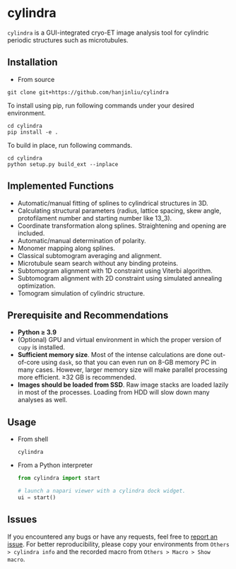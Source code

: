 # cylindra

`cylindra` is a GUI-integrated cryo-ET image analysis tool for cylindric periodic structures such as microtubules.

## Installation

- From source

```shell
git clone git+https://github.com/hanjinliu/cylindra
```

To install using pip, run following commands under your desired environment.

```shell
cd cylindra
pip install -e .
```

To build in place, run following commands.

```shell
cd cylindra
python setup.py build_ext --inplace
```

## Implemented Functions

- Automatic/manual fitting of splines to cylindrical structures in 3D.
- Calculating structural parameters (radius, lattice spacing, skew angle, protofilament number and starting number like 13_3).
- Coordinate transformation along splines. Straightening and opening are included.
- Automatic/manual determination of polarity.
- Monomer mapping along splines.
- Classical subtomogram averaging and alignment.
- Microtubule seam search without any binding proteins.
- Subtomogram alignment with 1D constraint using Viterbi algorithm.
- Subtomogram alignment with 2D constraint using simulated annealing optimization.
- Tomogram simulation of cylindric structure.

## Prerequisite and Recommendations

- **Python &ge; 3.9**
- (Optional) GPU and virtual environment in which the proper version of `cupy` is installed.
- **Sufficient memory size**. Most of the intense calculations are done out-of-core using `dask`, so that you can even run on 8-GB memory PC in many cases. However, larger memory size will make parallel processing more efficient. &ge;32 GB is recommended.
- **Images should be loaded from SSD**. Raw image stacks are loaded lazily in most of the processes. Loading from HDD will slow down many analyses as well.

## Usage

- From shell

  ```shell
  cylindra
  ```

- From a Python interpreter

  ```python
  from cylindra import start

  # launch a napari viewer with a cylindra dock widget.
  ui = start()
  ```

## Issues

If you encountered any bugs or have any requests, feel free to [report an issue](https://github.com/hanjinliu/cylindra/issues).
For better reproducibility, please copy your environments from `Others > cylindra info` and the recorded macro from
`Others > Macro > Show macro`.
